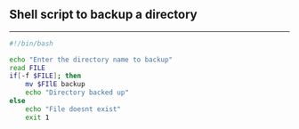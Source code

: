 ## Shell script to backup a directory
---
```bash
#!/bin/bash

echo "Enter the directory name to backup"
read FILE
if[-f $FILE]; then
    mv $FIlE backup
    echo "Directory backed up"
else
    echo "File doesnt exist"
    exit 1
```